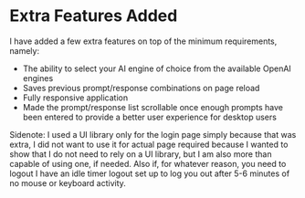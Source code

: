 # Extra Features Added

I have added a few extra features on top of the minimum requirements, namely:

* The ability to select your AI engine of choice from the available OpenAI engines
* Saves previous prompt/response combinations on page reload
* Fully responsive application
* Made the prompt/response list scrollable once enough prompts have been entered to provide a better user experience for desktop users

Sidenote: I used a UI library only for the login page simply because that was extra, I did not want to use it for actual page required because I wanted to show that I do not need to rely on a UI library, but I am also more than capable of using one, if needed. Also if, for whatever reason, you need to logout I have an idle timer logout set up to log you out after 5-6 minutes of no mouse or keyboard activity.
